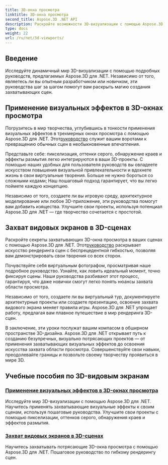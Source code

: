 ```yaml
---
title: 3D-окна просмотра
linktitle: 3D-окна просмотра
second_title: Aspose.3D .NET API
description: Раскройте возможности 3D-визуализации с помощью Aspose.3D .NET. Улучшите свои проекты с помощью визуальных эффектов и научитесь легко снимать потрясающие 3D-окна просмотра.
type: docs
weight: 22
url: /ru/net/3d-viewports/
---
```


## Введение

Исследуйте динамичный мир 3D-визуализации с помощью подробных руководств, предлагаемых Aspose.3D для .NET. Независимо от того, являетесь ли вы опытным разработчиком или новичком, эти руководства шаг за шагом помогут вам раскрыть магию создания захватывающих сцен.

## Применение визуальных эффектов в 3D-окнах просмотра

 Погрузитесь в мир творчества, углубившись в тонкости применения визуальных эффектов в трехмерных окнах просмотра с помощью Aspose.3D для .NET. Этот[руководство](./apply-visual-effects/) служит вашим воротами к превращению обычных сцен в необыкновенные впечатления.

Представьте себе: пикселизация, оттенки серого, обнаружение краев и эффекты размытия легко интегрируются в ваши 3D-проекты. С помощью наших удобных для пользователя руководств вы овладеете искусством повышения визуальной привлекательности и вдохнете жизнь в свои виртуальные творения. Больше не нужно бороться со сложными кодами; Наш пошаговый подход гарантирует, что вы легко поймете каждую концепцию.

Независимо от того, создаете ли вы игровую среду, архитектурное моделирование или любое 3D-приложение, эти руководства помогут вам добавить изящества. Улучшите свои проекты, используя потенциал Aspose.3D для .NET — где творчество сочетается с простотой.

## Захват видовых экранов в 3D-сценах

 Раскройте секреты захватывающих 3D-окна просмотра в ваших сценах с помощью Aspose.3D для .NET. Этот[руководство](./capture-viewport/) раскрывает искусство рендеринга сцен с беспрецедентной гибкостью, позволяя вам демонстрировать свои творения со всех сторон.

Почувствуйте себя виртуальным фотографом, просматривая наше подробное руководство. Узнайте, как ловить идеальный момент, точно фиксируя сцены. Наши руководства разбивают этот процесс, гарантируя, что даже новички смогут легко понять нюансы захвата области просмотра.

Независимо от того, создаете ли вы виртуальный тур, документируете архитектурные проекты или создаете презентацию, освоение захвата видового экрана меняет правила игры. Aspose.3D для .NET упрощает работу, предлагая вам плавное путешествие в мир рендеринга 3D-сцен.

В заключение, эти уроки послужат вашим компасом в обширном пространстве 3D-дизайна. Aspose.3D для .NET открывает путь к созданию безупречных, визуально потрясающих проектов — от применения захватывающих визуальных эффектов до освоения искусства захвата области просмотра. Совершенствуйте свои навыки, преодолевайте границы и позвольте своему творчеству проявиться в мире 3D.
## Учебные пособия по 3D-видовым экранам
### [Применение визуальных эффектов в 3D-окнах просмотра](./apply-visual-effects/)
Исследуйте мир 3D-визуализации с помощью Aspose.3D для .NET. Научитесь применять захватывающие визуальные эффекты к своим сценам, используя пошаговые руководства. Улучшите свои проекты с помощью пикселизации, оттенков серого, обнаружения краев и эффектов размытия.
### [Захват видовых экранов в 3D-сценах](./capture-viewport/)
Научитесь захватывать потрясающие 3D-окна просмотра с помощью Aspose.3D для .NET. Пошаговое руководство по гибкому рендерингу сцен.
